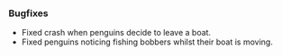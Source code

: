 ### Bugfixes
- Fixed crash when penguins decide to leave a boat.
- Fixed penguins noticing fishing bobbers whilst their boat is moving.